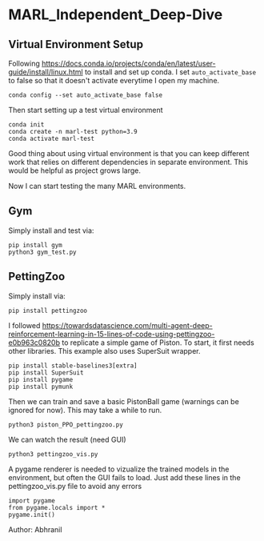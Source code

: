# MARL_Independent_Deep-Dive


## Virtual Environment Setup

Following https://docs.conda.io/projects/conda/en/latest/user-guide/install/linux.html to install and set up conda. I set `auto_activate_base` to false so that it doesn't activate everytime I open my machine.
```
conda config --set auto_activate_base false
```

Then start setting up a test virtual environment
```
conda init
conda create -n marl-test python=3.9
conda activate marl-test
```

Good thing about using virtual environment is that you can keep different work that relies on different dependencies in separate environment. This would be helpful as project grows large.

Now I can start testing the many MARL environments.

## Gym

Simply install and test via:
```
pip install gym
python3 gym_test.py
```

## PettingZoo 

Simply install via:
```
pip install pettingzoo
```

I followed https://towardsdatascience.com/multi-agent-deep-reinforcement-learning-in-15-lines-of-code-using-pettingzoo-e0b963c0820b to replicate a simple game of Piston. To start, it first needs other libraries. This example also uses SuperSuit wrapper. 
```
pip install stable-baselines3[extra]
pip install SuperSuit
pip install pygame
pip install pymunk
```

Then we can train and save a basic PistonBall game (warnings can be ignored for now). This may take a while to run.
```
python3 piston_PPO_pettingzoo.py
```

We can watch the result (need GUI)
```
python3 pettingzoo_vis.py
```
A pygame renderer is needed to vizualize the trained models in the environment, but often the GUI fails to load. Just add these lines in the pettingzoo_vis.py file to avoid any errors
```
import pygame
from pygame.locals import *
pygame.init()
```

Author: Abhranil
